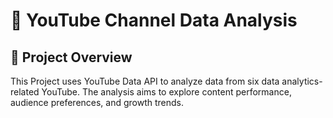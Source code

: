 # 🎥 YouTube Channel Data Analysis

## 📌 Project Overview

This Project uses YouTube Data API to analyze data from six data analytics-related YouTube. The analysis aims to explore content performance, audience preferences, and growth trends. 

